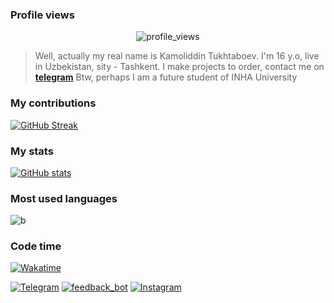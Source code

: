 <!-- ![Counter](https://count.getloli.com/get/@kamolgks) -->
<!-- > [bio](https://t.me/kamolgks_bio) | [shitmodules](https://t.me/shitmodules) -->

### Profile views
<div align="center"><img src="https://count.getloli.com/get/@kamolgks" alt="profile_views"></div>

> Well, actually my real name is Kamoliddin Tukhtaboev. I'm 16 y.o, live in Uzbekistan, sity - Tashkent. I make projects to order, contact me on [**telegram**](https://t.me/kamolgks) Btw, perhaps I am a future student of INHA University

### My contributions
[![GitHub Streak](https://github-readme-streak-stats.herokuapp.com?user=kamolgks&theme=dark&mode=weekly)](https://git.io/streak-stats)

### My stats
[![GitHub stats](https://github-readme-stats.vercel.app/api?username=kamolgks&count_private=true&show_icons=true&theme=dark&border_radius=10&hide_border=true&hide_title=true)](https://github.com/anuraghazra/github-readme-stats)

### Most used languages
![b](https://github-readme-stats.vercel.app/api/top-langs/?username=kamolgks&show_icons=true&theme=dark)

### Code time
[![Wakatime](https://github-readme-stats.vercel.app/api/wakatime?username=kamolgks&show_icons=true&theme=dark)](https://github.com/kamolgks/github-readme-stats)

[![Telegram](https://img.icons8.com/fluency/40/000000/telegram-app.png)](https://t.me/kamolgks)
[![feedback_bot](https://img.icons8.com/?size=40&id=50200&format=png)](https://t.me/fkamolgks_bot)
[![Instagram](https://img.icons8.com/fluency/48/instagram-new.png)](https://instagram.com/kamolgks)
